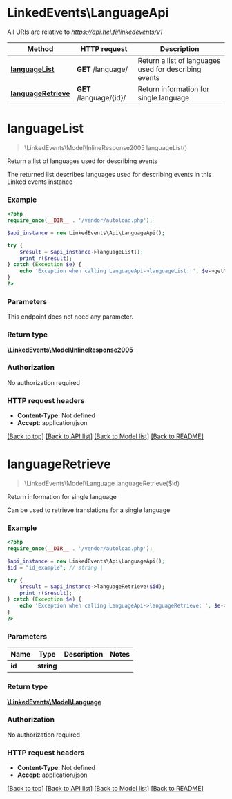 # LinkedEvents\LanguageApi

All URIs are relative to *https://api.hel.fi/linkedevents/v1*

Method | HTTP request | Description
------------- | ------------- | -------------
[**languageList**](LanguageApi.md#languageList) | **GET** /language/ | Return a list of languages used for describing events
[**languageRetrieve**](LanguageApi.md#languageRetrieve) | **GET** /language/{id}/ | Return information for single language


# **languageList**
> \LinkedEvents\Model\InlineResponse2005 languageList()

Return a list of languages used for describing events

The returned list describes languages used for describing events in this Linked events instance

### Example
```php
<?php
require_once(__DIR__ . '/vendor/autoload.php');

$api_instance = new LinkedEvents\Api\LanguageApi();

try {
    $result = $api_instance->languageList();
    print_r($result);
} catch (Exception $e) {
    echo 'Exception when calling LanguageApi->languageList: ', $e->getMessage(), PHP_EOL;
}
?>
```

### Parameters
This endpoint does not need any parameter.

### Return type

[**\LinkedEvents\Model\InlineResponse2005**](../Model/InlineResponse2005.md)

### Authorization

No authorization required

### HTTP request headers

 - **Content-Type**: Not defined
 - **Accept**: application/json

[[Back to top]](#) [[Back to API list]](../../README.md#documentation-for-api-endpoints) [[Back to Model list]](../../README.md#documentation-for-models) [[Back to README]](../../README.md)

# **languageRetrieve**
> \LinkedEvents\Model\Language languageRetrieve($id)

Return information for single language

Can be used to retrieve translations for a single language

### Example
```php
<?php
require_once(__DIR__ . '/vendor/autoload.php');

$api_instance = new LinkedEvents\Api\LanguageApi();
$id = "id_example"; // string | 

try {
    $result = $api_instance->languageRetrieve($id);
    print_r($result);
} catch (Exception $e) {
    echo 'Exception when calling LanguageApi->languageRetrieve: ', $e->getMessage(), PHP_EOL;
}
?>
```

### Parameters

Name | Type | Description  | Notes
------------- | ------------- | ------------- | -------------
 **id** | **string**|  |

### Return type

[**\LinkedEvents\Model\Language**](../Model/Language.md)

### Authorization

No authorization required

### HTTP request headers

 - **Content-Type**: Not defined
 - **Accept**: application/json

[[Back to top]](#) [[Back to API list]](../../README.md#documentation-for-api-endpoints) [[Back to Model list]](../../README.md#documentation-for-models) [[Back to README]](../../README.md)

